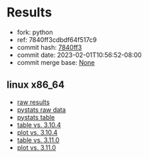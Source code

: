 # Results

- fork: python
- ref: 7840ff3cdbdf64f517c9
- commit hash: [7840ff3](https://github.com/python/cpython/commit/7840ff3)
- commit date: 2023-02-01T10:56:52-08:00
- commit merge base: [None](https://github.com/python/cpython/commit/None)

## linux x86_64

- [raw results](bm-20230201-linux-x86_64-python-7840ff3cdbdf64f517c9-3.12.0a4%2B-7840ff3.json)
- [pystats raw data](bm-20230201-linux-x86_64-python-7840ff3cdbdf64f517c9-3.12.0a4%2B-7840ff3-pystats.json)
- [pystats table](bm-20230201-linux-x86_64-python-7840ff3cdbdf64f517c9-3.12.0a4%2B-7840ff3-pystats.md)
- [table vs. 3.10.4](bm-20230201-linux-x86_64-python-7840ff3cdbdf64f517c9-3.12.0a4%2B-7840ff3-vs-3.10.4.md)
- [plot vs. 3.10.4](bm-20230201-linux-x86_64-python-7840ff3cdbdf64f517c9-3.12.0a4%2B-7840ff3-vs-3.10.4.png)
- [table vs. 3.11.0](bm-20230201-linux-x86_64-python-7840ff3cdbdf64f517c9-3.12.0a4%2B-7840ff3-vs-3.11.0.md)
- [plot vs. 3.11.0](bm-20230201-linux-x86_64-python-7840ff3cdbdf64f517c9-3.12.0a4%2B-7840ff3-vs-3.11.0.png)

